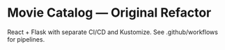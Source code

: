 # Movie Catalog — Original Refactor
React + Flask with separate CI/CD and Kustomize.
See .github/workflows for pipelines.
